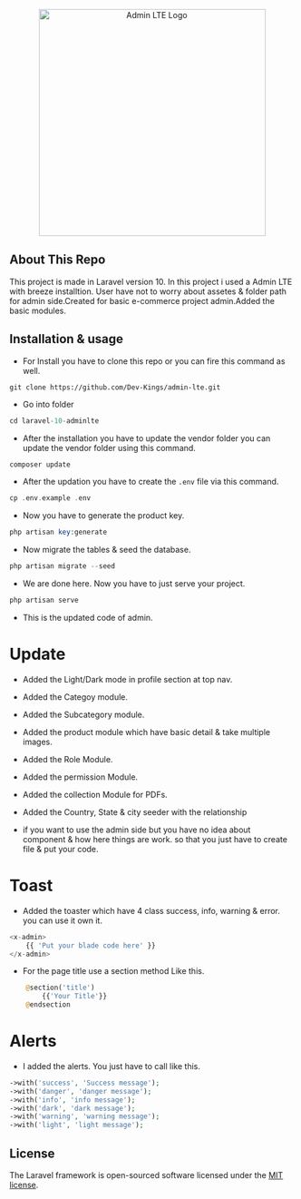 <p align="center"><a href="https://github.com/Dev-Kings/admin-lte" target="_blank"><img src="https://adminlte.io/wp-content/uploads/2021/03/logo.png" width="400" alt="Admin LTE Logo"></a></p>

## About This Repo

This project is made in Laravel version 10. In this project i used a Admin LTE with breeze installtion. User have not to worry about assetes & folder path for admin side.Created for basic e-commerce project admin.Added the basic modules.

## Installation & usage
- For Install you have to clone this repo or you can fire this command as well.

```
git clone https://github.com/Dev-Kings/admin-lte.git
```

- Go into folder

```php
cd laravel-10-adminlte
```

- After the installation you have to update the vendor folder you can update the vendor folder using this command.

```php
composer update
```

- After the updation you have to create the ```.env``` file via this command.

```php
cp .env.example .env
```

- Now you have to generate the product key.

```php
php artisan key:generate
```

- Now migrate the tables & seed the database.

```php
php artisan migrate --seed
```

- We are done here. Now you have to just serve your project.

```php
php artisan serve
```

- This is the updated code of admin.

# Update

- Added the Light/Dark mode in profile section at top nav.

- Added the Categoy module.

- Added the Subcategory module.

- Added the product module which have basic detail & take multiple images.

- Added the Role Module.

- Added the permission Module.

- Added the collection Module for PDFs.

- Added the Country, State & city seeder with the relationship

- if you want to use the admin side but you have no idea about component & how here things are work. so that you just have to create file & put your code.

# Toast

- Added the toaster which have 4 class success, info, warning & error. you can use it own it.

```php
<x-admin>
    {{ 'Put your blade code here' }}
</x-admin>
```

- For the page title use a section method Like this.

```php
    @section('title')
        {{'Your Title'}}
    @endsection
```

# Alerts

- I added the alerts. You just have to call like this.

```php
->with('success', 'Success message');
->with('danger', 'danger message');
->with('info', 'info message');
->with('dark', 'dark message');
->with('warning', 'warning message');
->with('light', 'light message');
```

## License

The Laravel framework is open-sourced software licensed under the [MIT license](https://opensource.org/licenses/MIT).
